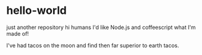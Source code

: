# hello-world
just another repository
hi humans
I'd like Node.js and coffeescript what I'm made of!

I've had tacos on the moon and find then far superior to earth tacos.
